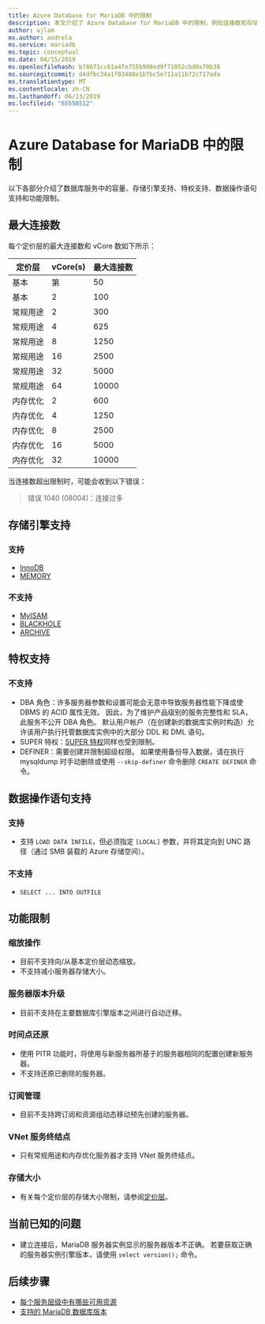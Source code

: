```yaml
---
title: Azure Database for MariaDB 中的限制
description: 本文介绍了 Azure Database for MariaDB 中的限制，例如连接数和存储引擎选项。
author: ajlam
ms.author: andrela
ms.service: mariadb
ms.topic: conceptual
ms.date: 04/15/2019
ms.openlocfilehash: b78671cc61a4fe755b908ed9f71052cbd0a70b38
ms.sourcegitcommit: d4dfbc34a1f03488e1b7bc5e711a11b72c717ada
ms.translationtype: MT
ms.contentlocale: zh-CN
ms.lasthandoff: 06/13/2019
ms.locfileid: "65550512"
---
```

# <a name="limitations-in-azure-database-for-mariadb"></a>Azure Database for MariaDB 中的限制
以下各部分介绍了数据库服务中的容量、存储引擎支持、特权支持、数据操作语句支持和功能限制。

## <a name="maximum-connections"></a>最大连接数
每个定价层的最大连接数和 vCore 数如下所示：

|**定价层**|**vCore(s)**| 最大连接数 |
|---|---|---|
|基本| 第| 50|
|基本| 2| 100|
|常规用途| 2| 300|
|常规用途| 4| 625|
|常规用途| 8| 1250|
|常规用途| 16| 2500|
|常规用途| 32| 5000|
|常规用途| 64| 10000|
|内存优化| 2| 600|
|内存优化| 4| 1250|
|内存优化| 8| 2500|
|内存优化| 16| 5000|
|内存优化| 32| 10000|

当连接数超出限制时，可能会收到以下错误：
> 错误 1040 (08004)：连接过多

## <a name="storage-engine-support"></a>存储引擎支持

### <a name="supported"></a>支持
- [InnoDB](https://mariadb.com/kb/en/library/xtradb-and-innodb/)
- [MEMORY](https://mariadb.com/kb/en/library/memory-storage-engine/)

### <a name="unsupported"></a>不支持
- [MyISAM](https://mariadb.com/kb/en/library/myisam-storage-engine/)
- [BLACKHOLE](https://mariadb.com/kb/en/library/blackhole/)
- [ARCHIVE](https://mariadb.com/kb/en/library/archive/)

## <a name="privilege-support"></a>特权支持

### <a name="unsupported"></a>不支持
- DBA 角色：许多服务器参数和设置可能会无意中导致服务器性能下降或使 DBMS 的 ACID 属性无效。 因此，为了维护产品级别的服务完整性和 SLA，此服务不公开 DBA 角色。 默认用户帐户（在创建新的数据库实例时构造）允许该用户执行托管数据库实例中的大部分 DDL 和 DML 语句。
- SUPER 特权：[SUPER 特权](https://mariadb.com/kb/en/library/grant/#global-privileges)同样也受到限制。
- DEFINER：需要创建并限制超级权限。 如果使用备份导入数据，请在执行 mysqldump 时手动删除或使用 `--skip-definer` 命令删除 `CREATE DEFINER` 命令。

## <a name="data-manipulation-statement-support"></a>数据操作语句支持

### <a name="supported"></a>支持
- 支持 `LOAD DATA INFILE`，但必须指定 `[LOCAL]` 参数，并将其定向到 UNC 路径（通过 SMB 装载的 Azure 存储空间）。

### <a name="unsupported"></a>不支持
- `SELECT ... INTO OUTFILE`

## <a name="functional-limitations"></a>功能限制

### <a name="scale-operations"></a>缩放操作
- 目前不支持向/从基本定价层动态缩放。
- 不支持减小服务器存储大小。

### <a name="server-version-upgrades"></a>服务器版本升级
- 目前不支持在主要数据库引擎版本之间进行自动迁移。

### <a name="point-in-time-restore"></a>时间点还原
- 使用 PITR 功能时，将使用与新服务器所基于的服务器相同的配置创建新服务器。
- 不支持还原已删除的服务器。

### <a name="subscription-management"></a>订阅管理
- 目前不支持跨订阅和资源组动态移动预先创建的服务器。

### <a name="vnet-service-endpoints"></a>VNet 服务终结点
- 只有常规用途和内存优化服务器才支持 VNet 服务终结点。

### <a name="storage-size"></a>存储大小
- 有关每个定价层的存储大小限制，请参阅[定价层](concepts-pricing-tiers.md)。

## <a name="current-known-issues"></a>当前已知的问题
- 建立连接后，MariaDB 服务器实例显示的服务器版本不正确。 若要获取正确的服务器实例引擎版本，请使用 `select version();` 命令。

## <a name="next-steps"></a>后续步骤
- [每个服务层级中有哪些可用资源](concepts-pricing-tiers.md)
- [支持的 MariaDB 数据库版本](concepts-supported-versions.md)
